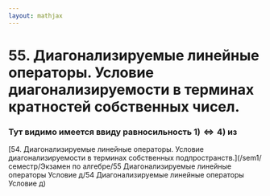 ```yaml
---  
layout: mathjax  
---  
```

  
# 55. Диагонализируемые линейные операторы. Условие диагонализируемости в терминах кратностей собственных чисел.  
  
### Тут видимо имеется ввиду равносильность $1)\Leftrightarrow 4)$ из  
[54. Диагонализируемые линейные операторы. Условие диагонализируемости в терминах собственных подпространств.](/sem1/семестр/Экзамен по алгебре/55 Диагонализируемые линейные операторы Условие д/54 Диагонализируемые линейные операторы Условие д)  
